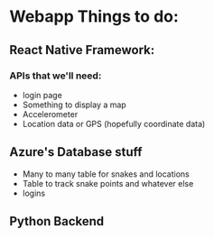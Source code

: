 # Webapp Things to do:
## React Native Framework:
### APIs that we'll need:
- login page
- Something to display a map
- Accelerometer
- Location data or GPS (hopefully coordinate data)
## Azure's Database stuff
- Many to many table for snakes and locations
- Table to track snake points and whatever else
- logins
## Python Backend